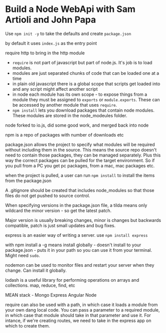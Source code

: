 # Build a Node WebApi with Sam Artioli and John Papa

Use `npm init -y` to take the defaults and create `package.json`

by default it uses `index.js` as the entry point

require http to bring in the http module
  - `require` is not part of javascript but part of node.js. It's job is to load modules.
  - modules are just separated chunks of code that can be loaded one at a time
  - in plain old javascript there is a global scope that scripts get loaded into and any script might affect another script
  - in node each module has its own scope - to expose things from a module they must be assigned to `exports` or `module.exports`. These can be accessed by another module that uses `require`.
  - `npm install` lets you download packages that contain node modules. These modules are stored in the node_modeules folder.

node forked to io.js, did some good work, and merged back into node

npm is a repo of packages with number of downloads etc

package.json allows the project to specify what modules will be required without including them in the source. This means the source repo doesn't need to contain those packages, they can be managed separately. Plus this way the correct packages can be pulled for the target environment. So if you pull from a PC you get pc packages, from a mac, mac packages etc.

when the project is pulled, a user can run `npm install` to install the items from the package.json

A .gitignore should be created that includes node_modules so that those files do not get pushed to source control.

When specifying versions in the package.json file, a tilda means only wildcard the minor version - so get the latest patch.

Major version is usually breaking changes, minor is changes but backwards compatible, patch is just small updates and bug fixes.

express is an easier way of writing a server. use `npm install express`

with npm install a -g means install globally - doesn't install to your package.json - puts it in your path so you can use it from your terminal. Might need `sudo`.

nodemon can be used to monitor files and restart your server when they change. Can install it globally.

lodash is a useful library for performing operations on arrays and collections. map, reduce, find, etc

MEAN stack - Mongo Express Angular Node

require can also be used with a path, in which case it loads a module from your own dang local code. You can pass a parameter to a required module, in which case that module should take in that parameter and use it. For intance, if we're creating routes, we need to take in the express app on which to create them.
